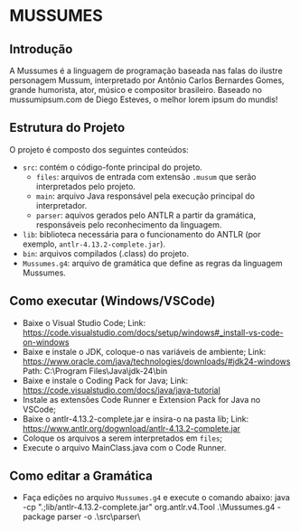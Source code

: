 # MUSSUMES

## Introdução

A Mussumes é a linguagem de programação baseada nas falas do ilustre personagem Mussum, interpretado por Antônio Carlos Bernardes Gomes, grande humorista, ator, músico e compositor brasileiro.
Baseado no mussumipsum.com de Diego Esteves, o melhor lorem ipsum do mundis!

## Estrutura do Projeto

O projeto é composto dos seguintes conteúdos:

- `src`: contém o código-fonte principal do projeto.
  - `files`: arquivos de entrada com extensão `.musum` que serão interpretados pelo projeto.
  - `main`: arquivo Java responsável pela execução principal do interpretador.
  - `parser`: aquivos gerados pelo ANTLR a partir da gramática, responsáveis pelo reconhecimento da linguagem.
- `lib`: biblioteca necessária para o funcionamento do ANTLR (por exemplo, `antlr-4.13.2-complete.jar`).
- `bin`: arquivos compilados (.class) do projeto.
- `Mussumes.g4`: arquivo de gramática que define as regras da linguagem Mussumes.

## Como executar (Windows/VSCode)
- Baixe o Visual Studio Code;
  Link: https://code.visualstudio.com/docs/setup/windows#_install-vs-code-on-windows
- Baixe e instale o JDK, coloque-o nas variáveis de ambiente;
  Link: https://www.oracle.com/java/technologies/downloads/#jdk24-windows
  Path: C:\Program Files\Java\jdk-24\bin
- Baixe e instale o Coding Pack for Java;
  Link: https://code.visualstudio.com/docs/java/java-tutorial
- Instale as extensões Code Runner e Extension Pack for Java no VSCode;
- Baixe o antlr-4.13.2-complete.jar e insira-o na pasta lib;
  Link: https://www.antlr.org/dogwnload/antlr-4.13.2-complete.jar
- Coloque os arquivos a serem interpretados em `files`;
- Execute o arquivo MainClass.java com o Code Runner.

## Como editar a Gramática
- Faça edições no arquivo `Mussumes.g4` e execute o comando abaixo:
  java -cp ".;lib/antlr-4.13.2-complete.jar" org.antlr.v4.Tool .\Mussumes.g4 -package parser -o .\src\parser\